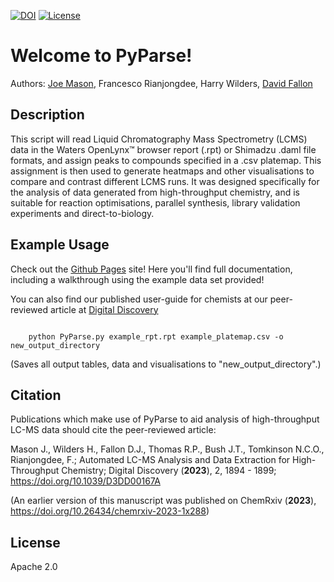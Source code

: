 [![DOI](https://zenodo.org/badge/616543497.svg)](https://zenodo.org/badge/latestdoi/616543497)
[![License](https://img.shields.io/badge/License-Apache_2.0-blue.svg)](https://opensource.org/licenses/Apache-2.0)

Welcome to PyParse!
===================================

Authors: [Joe Mason](https://github.com/thatchemistryguy), Francesco Rianjongdee, Harry Wilders, [David Fallon](https://github.com/fallonda)


Description
--------------- 

This script will read Liquid Chromatography Mass Spectrometry (LCMS) data in the Waters OpenLynx™ browser report (.rpt)
or Shimadzu .daml file formats, and assign peaks to compounds specified in  a .csv platemap. This assignment is then used to generate heatmaps and 
other visualisations to compare and contrast different LCMS runs. It was designed specifically for the analysis of data generated from 
high-throughput chemistry, and is suitable for reaction optimisations, parallel synthesis, library validation experiments and direct-to-biology. 


Example Usage 
---------------

Check out the [Github Pages](https://thatchemistryguy.github.io/PyParse/index.html) site! Here you'll find full documentation, including a walkthrough using the example data set provided!

You can also find our published user-guide for chemists at our peer-reviewed article at [Digital Discovery](https://doi.org/10.1039/D3DD00167A)

```

	python PyParse.py example_rpt.rpt example_platemap.csv -o new_output_directory

```
(Saves all output tables, data and visualisations to "new_output_directory".)

Citation
-----------

Publications which make use of PyParse to aid analysis of high-throughput LC-MS data should cite the peer-reviewed article:


Mason J., Wilders H., Fallon D.J., Thomas R.P., Bush J.T., Tomkinson N.C.O., Rianjongdee, F.; Automated LC-MS Analysis and Data Extraction for High-Throughput Chemistry; Digital Discovery (**2023**), 2, 1894 - 1899; https://doi.org/10.1039/D3DD00167A

(An earlier version of this manuscript was published on ChemRxiv (**2023**), https://doi.org/10.26434/chemrxiv-2023-1x288)
		
License
---------------

Apache 2.0



